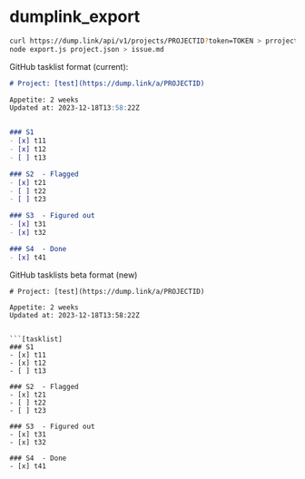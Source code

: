 # dumplink_export

```bash
curl https://dump.link/api/v1/projects/PROJECTID?token=TOKEN > prroject.json
node export.js project.json > issue.md
```


GitHub tasklist format (current):

```markdown
# Project: [test](https://dump.link/a/PROJECTID)

Appetite: 2 weeks
Updated at: 2023-12-18T13:58:22Z


### S1 
- [x] t11
- [x] t12
- [ ] t13

### S2  - Flagged
- [x] t21
- [ ] t22
- [ ] t23

### S3  - Figured out
- [x] t31
- [x] t32

### S4  - Done
- [x] t41
```


GitHub tasklists beta format (new)

```text
# Project: [test](https://dump.link/a/PROJECTID)

Appetite: 2 weeks
Updated at: 2023-12-18T13:58:22Z


```[tasklist]
### S1 
- [x] t11
- [x] t12
- [ ] t13
```

```[tasklist]
### S2  - Flagged
- [x] t21
- [ ] t22
- [ ] t23
```

```[tasklist]
### S3  - Figured out
- [x] t31
- [x] t32
```

```[tasklist]
### S4  - Done
- [x] t41
```

```

